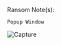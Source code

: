Ransom Note(s):  
```
Popup Window
```
![Capture](https://github.com/user-attachments/assets/bea66c92-e153-43e4-accf-05d3c0738a2f)
